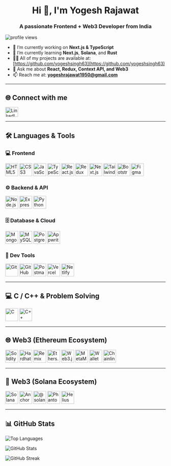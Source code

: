 <h1 align="center">Hi 👋, I'm Yogesh Rajawat</h1>
<h3 align="center">A passionate Frontend + Web3 Developer from India</h3>

<p align="left">
  <img src="https://komarev.com/ghpvc/?username=yogeshsingh63&label=Profile%20views&color=0e75b6&style=flat" alt="profile views" />
</p>

- 🔭 I’m currently working on **Next.js & TypeScript**
- 🌱 I’m currently learning **Next.js**, **Solana**, and **Rust**
- 👨‍💻 All of my projects are available at: [https://github.com/yogeshsingh63](https://github.com/yogeshsingh63)
- 💬 Ask me about **React, Redux, Context API, and Web3**
- 📫 Reach me at: **yogeshrajawat1950@gmail.com**

---

## 🌐 Connect with me

<p align="left">
  <a href="https://www.linkedin.com/in/yogesh-rajput-9aba7a25b/" target="blank">
    <img align="center" src="https://raw.githubusercontent.com/rahuldkjain/github-profile-readme-generator/master/src/images/icons/Social/linked-in-alt.svg" alt="LinkedIn" height="30" width="40" />
  </a>
</p>

---

## 🛠️ Languages & Tools

### 💻 Frontend

<p align="left">
  <img src="https://raw.githubusercontent.com/rahuldkjain/github-profile-readme-generator/master/src/images/icons/Skills/html.svg" width="40" title="HTML5" />
  <img src="https://raw.githubusercontent.com/rahuldkjain/github-profile-readme-generator/master/src/images/icons/Skills/css3.svg" width="40" title="CSS3" />
  <img src="https://raw.githubusercontent.com/rahuldkjain/github-profile-readme-generator/master/src/images/icons/Skills/javascript.svg" width="40" title="JavaScript" />
  <img src="https://raw.githubusercontent.com/rahuldkjain/github-profile-readme-generator/master/src/images/icons/Skills/typescript.svg" width="40" title="TypeScript" />
  <img src="https://raw.githubusercontent.com/rahuldkjain/github-profile-readme-generator/master/src/images/icons/Skills/react.svg" width="40" title="React.js" />
  <img src="https://raw.githubusercontent.com/rahuldkjain/github-profile-readme-generator/master/src/images/icons/Skills/redux.svg" width="40" title="Redux" />
  <img src="https://raw.githubusercontent.com/rahuldkjain/github-profile-readme-generator/master/src/images/icons/Skills/nextjs.svg" width="40" title="Next.js" />
  <img src="https://raw.githubusercontent.com/rahuldkjain/github-profile-readme-generator/master/src/images/icons/Skills/tailwindcss.svg" width="40" title="Tailwind CSS" />
  <img src="https://raw.githubusercontent.com/rahuldkjain/github-profile-readme-generator/master/src/images/icons/Skills/bootstrap.svg" width="40" title="Bootstrap" />
  <img src="https://raw.githubusercontent.com/rahuldkjain/github-profile-readme-generator/master/src/images/icons/Skills/figma.svg" width="40" title="Figma" />
</p>

### ⚙️ Backend & API

<p align="left">
  <img src="https://raw.githubusercontent.com/rahuldkjain/github-profile-readme-generator/master/src/images/icons/Skills/nodejs.svg" width="40" title="Node.js" />
  <img src="https://raw.githubusercontent.com/rahuldkjain/github-profile-readme-generator/master/src/images/icons/Skills/express.svg" width="40" title="Express.js" />
  <img src="https://raw.githubusercontent.com/rahuldkjain/github-profile-readme-generator/master/src/images/icons/Skills/python.svg" width="40" title="Python" />
</p>

### 🗄️ Database & Cloud

<p align="left">
  <img src="https://raw.githubusercontent.com/rahuldkjain/github-profile-readme-generator/master/src/images/icons/Skills/mongodb.svg" width="40" title="MongoDB" />
  <img src="https://raw.githubusercontent.com/rahuldkjain/github-profile-readme-generator/master/src/images/icons/Skills/mysql.svg" width="40" title="MySQL" />
  <img src="https://raw.githubusercontent.com/rahuldkjain/github-profile-readme-generator/master/src/images/icons/Skills/postgresql.svg" width="40" title="PostgreSQL" />
  <img src="https://raw.githubusercontent.com/rahuldkjain/github-profile-readme-generator/master/src/images/icons/Skills/appwrite.svg" width="40" title="Appwrite" />
</p>

### 🔧 Dev Tools

<p align="left">
  <img src="https://raw.githubusercontent.com/rahuldkjain/github-profile-readme-generator/master/src/images/icons/Skills/git.svg" width="40" title="Git" />
  <img src="https://raw.githubusercontent.com/rahuldkjain/github-profile-readme-generator/master/src/images/icons/Skills/github.svg" width="40" title="GitHub" />
  <img src="https://raw.githubusercontent.com/rahuldkjain/github-profile-readme-generator/master/src/images/icons/Skills/postman.svg" width="40" title="Postman" />
  <img src="https://raw.githubusercontent.com/rahuldkjain/github-profile-readme-generator/master/src/images/icons/Skills/vercel.svg" width="40" title="Vercel" />
  <img src="https://raw.githubusercontent.com/rahuldkjain/github-profile-readme-generator/master/src/images/icons/Skills/netlify.svg" width="40" title="Netlify" />
</p>

---

## 💻 C / C++ & Problem Solving

<p align="left">
  <img src="https://raw.githubusercontent.com/rahuldkjain/github-profile-readme-generator/master/src/images/icons/Skills/c.svg" width="40" title="C" />
  <img src="https://raw.githubusercontent.com/rahuldkjain/github-profile-readme-generator/master/src/images/icons/Skills/cplusplus.svg" width="40" title="C++" />
</p>

---

## 🌐 Web3 (Ethereum Ecosystem)

<p align="left">
  <img src="https://raw.githubusercontent.com/rahuldkjain/github-profile-readme-generator/master/src/images/icons/Skills/solidity.svg" width="40" title="Solidity" />
  <img src="https://raw.githubusercontent.com/rahuldkjain/github-profile-readme-generator/master/src/images/icons/Skills/hardhat.svg" width="40" title="Hardhat" />
  <img src="https://raw.githubusercontent.com/rahuldkjain/github-profile-readme-generator/master/src/images/icons/Skills/remix.svg" width="40" title="Remix IDE" />
  <img src="https://raw.githubusercontent.com/rahuldkjain/github-profile-readme-generator/master/src/images/icons/Skills/ethers.svg" width="40" title="Ethers.js" />
  <img src="https://raw.githubusercontent.com/rahuldkjain/github-profile-readme-generator/master/src/images/icons/Skills/web3js.svg" width="40" title="Web3.js" />
  <img src="https://raw.githubusercontent.com/rahuldkjain/github-profile-readme-generator/master/src/images/icons/Skills/metamask.svg" width="40" title="MetaMask" />
  <img src="https://raw.githubusercontent.com/rahuldkjain/github-profile-readme-generator/master/src/images/icons/Skills/walletconnect.svg" width="40" title="WalletConnect" />
  <img src="https://raw.githubusercontent.com/rahuldkjain/github-profile-readme-generator/master/src/images/icons/Skills/chainlink.svg" width="40" title="Chainlink" />
</p>

---

## 🔷 Web3 (Solana Ecosystem)

<p align="left">
  <img src="https://raw.githubusercontent.com/rahuldkjain/github-profile-readme-generator/master/src/images/icons/Skills/solana.svg" width="40" title="Solana CLI" />
  <img src="https://raw.githubusercontent.com/rahuldkjain/github-profile-readme-generator/master/src/images/icons/Skills/anchor.svg" width="40" title="Anchor Framework" />
  <img src="https://raw.githubusercontent.com/rahuldkjain/github-profile-readme-generator/master/src/images/icons/Skills/solana-web3js.svg" width="40" title="@solana/web3.js" />
  <img src="https://raw.githubusercontent.com/rahuldkjain/github-profile-readme-generator/master/src/images/icons/Skills/phantom.svg" width="40" title="Phantom Wallet" />
  <img src="https://raw.githubusercontent.com/rahuldkjain/github-profile-readme-generator/master/src/images/icons/Skills/helius.svg" width="40" title="Helius" />
</p>

---

## 📊 GitHub Stats

<p align="left">
  <img src="https://github-readme-stats.vercel.app/api/top-langs?username=yogeshsingh63&show_icons=true&locale=en&layout=compact" alt="Top Languages" />
</p>

<p>
  <img src="https://github-readme-stats.vercel.app/api?username=yogeshsingh63&show_icons=true&locale=en" alt="GitHub Stats" />
</p>

<p>
  <img src="https://github-readme-streak-stats.herokuapp.com/?user=yogeshsingh63" alt="GitHub Streak" />
</p>
